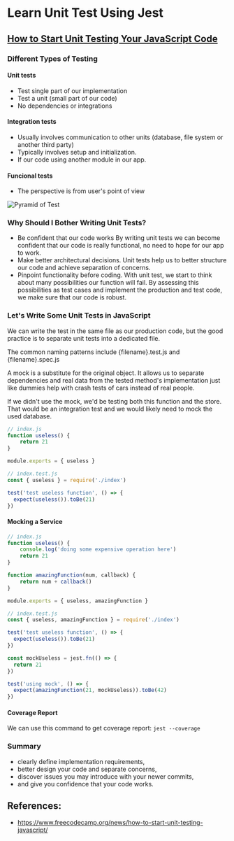# Learn Unit Test Using Jest

## [How to Start Unit Testing Your JavaScript Code](https://www.freecodecamp.org/news/how-to-start-unit-testing-javascript/)


### Different Types of Testing

#### Unit tests

- Test single part of our implementation
- Test a unit (small part of our code)
- No dependencies or integrations

#### Integration tests

- Usually involves communication to other units (database, file system or another third party)
- Typically involves setup and initialization.
- If our code using another module in our app.

#### Funcional tests

- The perspective is from user's point of view

![Pyramid of Test](https://www.freecodecamp.org/news/content/images/2020/03/presentation.jpg)


### Why Should I Bother Writing Unit Tests?

- Be confident that our code works
  By writing unit tests we can become confident that our code is really functional, no need to hope for our app to work.
- Make better architectural decisions.
  Unit tests help us to better structure our code and achieve separation of concerns.
- Pinpoint functionality before coding.
  With unit test, we start to think about many possibilities our function will fail. By assessing this possibilities as test cases and implement the production and test code, we make sure that our code is robust.

### Let's Write Some Unit Tests in JavaScript

We can write the test in the same file as our production code, but the good practice is to separate unit tests into a dedicated file.

The common naming patterns include {filename}.test.js and {filename}.spec.js

A mock is a substitute for the original object. It allows us to separate dependencies and real data from the tested method's implementation just like dummies help with crash tests of cars instead of real people.

If we didn't use the mock, we'd be testing both this function and the store. That would be an integration test and we would likely need to mock the used database.

```javascript
// index.js
function useless() {
    return 21
}

module.exports = { useless }

// index.test.js
const { useless } = require('./index')

test('test useless function', () => {
  expect(useless()).toBe(21)
})
```

#### Mocking a Service

```javascript
// index.js
function useless() {
    console.log('doing some expensive operation here')
    return 21
}

function amazingFunction(num, callback) {
    return num + callback()
}

module.exports = { useless, amazingFunction }

// index.test.js
const { useless, amazingFunction } = require('./index')

test('test useless function', () => {
  expect(useless()).toBe(21)
})

const mockUseless = jest.fn(() => {
  return 21
})

test('using mock', () => {
  expect(amazingFunction(21, mockUseless)).toBe(42)
})
```

#### Coverage Report

We can use this command to get coverage report: `jest --coverage`

### Summary

- clearly define implementation requirements,
- better design your code and separate concerns,
- discover issues you may introduce with your newer commits,
- and give you confidence that your code works.

## References:
- https://www.freecodecamp.org/news/how-to-start-unit-testing-javascript/